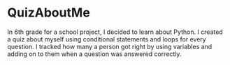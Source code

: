# QuizAboutMe
In 6th grade for a school project, I decided to learn about Python.
I created a quiz about myself using conditional statements and loops for every question.
I tracked how many a person got right by using variables and adding on to them when a question was answered correctly.
